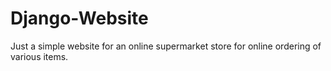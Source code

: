 # Django-Website
Just a simple website for an online supermarket store for online ordering of various items.
